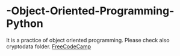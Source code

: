 # -Object-Oriented-Programming-Python
It is a practice of object oriented programming.
Please check also cryptodata folder.
[FreeCodeCamp](https://www.youtube.com/watch?v=Ej_02ICOIgs&ab_channel=freeCodeCamp.org)
